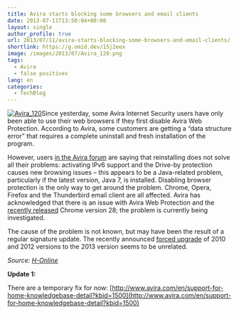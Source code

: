```yaml
---
title: Avira starts blocking some browsers and email clients
date: 2013-07-11T13:50:04+00:00
layout: single
author_profile: true
url: 2013/07/11/avira-starts-blocking-some-browsers-and-email-clients/
shortlink: https://g.omid.dev/15j2eex
image: /images/2013/07/Avira_120.png
tags:
  - Avira
  - false positives
lang: en
categories: 
  - TechBlog
---
```

[![Avira_120](/images/2013/07/Avira_120.png)](/images/2013/07/Avira_120.png)Since yesterday, some Avira Internet Security users have only been able to use their web browsers if they first disable Avira Web Protection. According to Avira, some customers are getting a “data structure error” that requires a complete uninstall and fresh installation of the program.

However, users [in the Avira forum](http://forum.avira.com/wbb/index.php?page=Thread&threadID=154594) are saying that reinstalling does not solve all their problems: activating IPv6 support and the Drive-by protection causes new browsing issues – this appears to be a Java-related problem, particularly if the latest version, Java 7, is installed. Disabling browser protection is the only way to get around the problem. Chrome, Opera, Firefox and the Thunderbird email client are all affected. Avira has acknowledged that there is an issue with Avira Web Protection and the [recently released](/2013/07/10/chrome-28-with-new-blink-engine-and-rich-notifications/ "Chrome 28 with new Blink engine and Rich Notifications – 10 July 2013, 15:34") Chrome version 28; the problem is currently being investigated.

The cause of the problem is not known, but may have been the result of a regular signature update. The recently announced [forced upgrade](http://forum.avira.com/wbb/index.php?page=Thread&threadID=154511) of 2010 and 2012 versions to the 2013 version seems to be unrelated.

_Source: [H-Online](http://h-online.com/-1915831)_

**Update 1:** 

There are a temporary fix for now: [http://www.avira.com/en/support-for-home-knowledgebase-detail?kbid=1500](http://www.avira.com/en/support-for-home-knowledgebase-detail?kbid=1500)